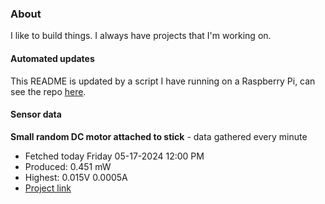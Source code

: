 ### About
I like to build things. I always have projects that I'm working on.

#### Automated updates
This README is updated by a script I have running on a Raspberry Pi, can see the repo [here](https://github.com/jdc-cunningham/raspi-git-repo-updater).

#### Sensor data


**Small random DC motor attached to stick** - data gathered every minute
- Fetched today Friday 05-17-2024 12:00 PM
- Produced: 0.451 mW
- Highest: 0.015V 0.0005A
- [Project link](https://github.com/jdc-cunningham/turbine-raspi)